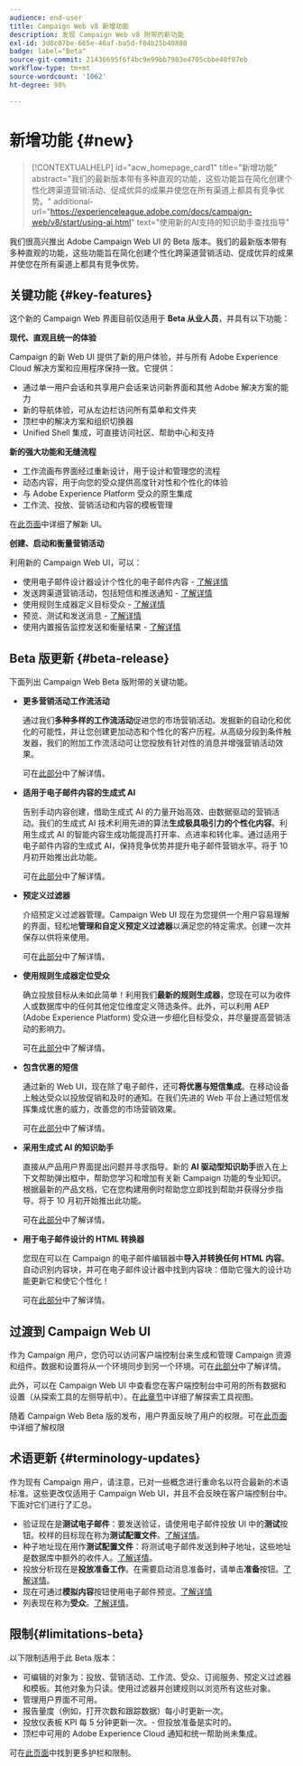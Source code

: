 ```yaml
---
audience: end-user
title: Campaign Web v8 新增功能
description: 发现 Campaign Web v8 附带的新功能
exl-id: 3d8c07be-665e-46af-ba5d-f04b25b40880
badge: label="Beta"
source-git-commit: 21436695f6f4bc9e99bb7983e4705cbbe40f07eb
workflow-type: tm+mt
source-wordcount: '1062'
ht-degree: 98%

---
```



# 新增功能 {#new}

>[!CONTEXTUALHELP]
>id="acw_homepage_card1"
>title="新增功能"
>abstract="我们的最新版本带有多种直观的功能，这些功能旨在简化创建个性化跨渠道营销活动、促成优异的成果并使您在所有渠道上都具有竞争优势。"
>additional-url="https://experienceleague.adobe.com/docs/campaign-web/v8/start/using-ai.html" text="使用新的AI支持的知识助手查找指导"

我们很高兴推出 Adobe Campaign Web UI 的 Beta 版本。我们的最新版本带有多种直观的功能，这些功能旨在简化创建个性化跨渠道营销活动、促成优异的成果并使您在所有渠道上都具有竞争优势。

## 关键功能 {#key-features}

这个新的 Campaign Web 界面目前仅适用于 **Beta 从业人员**，并具有以下功能：

**现代、直观且统一的体验**

Campaign 的新 Web UI 提供了新的用户体验，并与所有 Adobe Experience Cloud 解决方案和应用程序保持一致。它提供：

* 通过单一用户会话和共享用户会话来访问新界面和其他 Adobe 解决方案的能力
* 新的导航体验，可从左边栏访问所有菜单和文件夹
* 顶栏中的解决方案和组织切换器
* Unified Shell 集成，可直接访问社区、帮助中心和支持

**新的强大功能和无缝流程**

* 工作流画布界面经过重新设计，用于设计和管理您的流程
* 动态内容，用于向您的受众提供高度针对性和个性化的体验
* 与 Adobe Experience Platform 受众的原生集成
* 工作流、投放、营销活动和内容的模板管理

在[此页面](../get-started/user-interface.md)中详细了解新 UI。

**创建、启动和衡量营销活动**

利用新的 Campaign Web UI，可以：

* 使用电子邮件设计器设计个性化的电子邮件内容 - [了解详情](../content/edit-content.md)
* 发送跨渠道营销活动，包括短信和推送通知 - [了解详情](../workflows/activities/channels.md)
* 使用规则生成器定义目标受众 - [了解详情](../audience/about-recipients.md)
* 预览、测试和发送消息 - [了解详情](../monitor/prepare-send.md)
* 使用内置报告监控发送和衡量结果 - [了解详情](../reporting/delivery-reports.md)


## Beta 版更新 {#beta-release}

下面列出 Campaign Web Beta 版附带的关键功能。

* **更多营销活动工作流活动**

  通过我们&#x200B;**多种多样的工作流活动**&#x200B;促进您的市场营销活动。发掘新的自动化和优化的可能性，并让您创建更加动态和个性化的客户历程。从高级分段到条件触发器，我们的附加工作流活动可让您投放有针对性的消息并增强营销活动效果。

  可在[此部分](../workflows/gs-workflows.md)中了解详情。

* **适用于电子邮件内容的生成式 AI**

  告别手动内容创建，借助生成式 AI 的力量开始高效、由数据驱动的营销活动。我们的生成式 AI 技术利用先进的算法&#x200B;**生成极具吸引力的个性化内容**。利用生成式 AI 的智能内容生成功能提高打开率、点进率和转化率。通过适用于电子邮件内容的生成式 AI，保持竞争优势并提升电子邮件营销水平。将于 10 月初开始推出此功能。

  可在[此部分](../content/generative-gs.md)中了解详情。

* **预定义过滤器**

  介绍预定义过滤器管理。Campaign Web UI 现在为您提供一个用户容易理解的界面，轻松地&#x200B;**管理和自定义预定义过滤器**&#x200B;以满足您的特定需求。创建一次并保存以供将来使用。

  可在[此部分](../get-started/predefined-filters.md)中了解详情。

* **使用规则生成器定位受众**

  确立投放目标从未如此简单！利用我们&#x200B;**最新的规则生成器**，您现在可以为收件人或数据库中的任何其他定位维度定义筛选条件。此外，可以利用 AEP (Adobe Experience Platform) 受众进一步细化目标受众，并尽量提高营销活动的影响力。

  可在[此部分](../audience/segment-builder.md)中了解详情。

* **包含优惠的短信**

  通过新的 Web UI，现在除了电子邮件，还可&#x200B;**将优惠与短信集成**。在移动设备上触达受众以投放促销和及时的通知。在我们先进的 Web 平台上通过短信发挥集成优惠的威力，改善您的市场营销效果。

  可在[此部分](../content/offers.md)中了解详情。

<!--
* Adobe Experience Manager (AEM) Integration
    
    With our AEM integration extended to web UI, you can easily manage assets and synchronize full HTML templates, empowering you to create captivating digital experiences without any hassle. 
    
    Elevate and streamline your content management capabilities on the web UI with this integration to boost productivity.
-->

* **采用生成式 AI 的知识助手**

  直接从产品用户界面提出问题并寻求指导。新的 **AI 驱动型知识助手**&#x200B;嵌入在上下文帮助弹出框中，帮助您学习和增加有关新 Campaign 功能的专业知识。根据最新的产品文档，它在您构建用例时帮助您立即找到帮助并获得分步指导。将于 10 月初开始推出此功能。

  可在[此部分](../get-started/using-ai.md)中了解详情。

* **用于电子邮件设计的 HTML 转换器**

  您现在可以在 Campaign 的电子邮件编辑器中&#x200B;**导入并转换任何 HTML 内容**。自动识别内容块，并可在电子邮件设计器中找到内容块：借助它强大的设计功能更新它和使它个性化！

  可在[此部分](../content/existing-content.md)中了解详情。


## 过渡到 Campaign Web UI

作为 Campaign 用户，您仍可以访问客户端控制台来生成和管理 Campaign 资源和组件。数据和设置将从一个环境同步到另一个环境。可在[此部分](../get-started/get-started.md#about-campaign-client-consoleac-client)中了解详情。

此外，可以在 Campaign Web UI 中查看您在客户端控制台中可用的所有数据和设置（从探索工具的左侧导航中）。在[此章节](../get-started/user-interface.md#explorer-user-interface-explorer)中详细了解探索工具视图。

随着 Campaign Web Beta 版的发布，用户界面反映了用户的权限。可在[此页面](../get-started/permissions.md)中详细了解权限

## 术语更新 {#terminology-updates}

作为现有 Campaign 用户，请注意，已对一些概念进行重命名以符合最新的术语标准。这些更改仅适用于 Campaign Web UI，并且不会反映在客户端控制台中。下面对它们进行了汇总。

* 验证现在是&#x200B;**测试电子邮件**：要发送验证，请使用电子邮件投放 UI 中的&#x200B;**测试**&#x200B;按钮。校样的目标现在称为&#x200B;**测试配置文件**。[了解详情](../preview-test/test-deliveries.md)。
* 种子地址现在用作&#x200B;**测试配置文件**：将测试电子邮件发送到种子地址，这些地址是数据库中额外的收件人。[了解详情](../preview-test/test-deliveries.md)。
* 投放分析现在是&#x200B;**投放准备工作**。在需要启动消息准备时，请单击&#x200B;**准备**&#x200B;按钮。[了解详情](../monitor/prepare-send.md)。
* 现在可通过&#x200B;**模拟内容**&#x200B;按钮使用电子邮件预览。[了解详情](../preview-test/preview-test.md)
* 列表现在称为&#x200B;**受众**。[了解详情](../audience/about-recipients.md)。

## 限制{#limitations-beta}

以下限制适用于此 Beta 版本：

* 可编辑的对象为：投放、营销活动、工作流、受众、订阅服务、预定义过滤器和模板。其他对象为只读。使用过滤器并创建规则以浏览所有这些对象。
* 管理用户界面不可用。
* 报告量度（例如，打开次数和跟踪数据）每小时更新一次。
* 投放仪表板 KPI 每 5 分钟更新一次。- 但投放准备是实时的。
* 顶栏中可用的 Adobe Experience Cloud 通知和统一帮助尚未集成。

可在[此页面](../get-started/guardrails.md)中找到更多护栏和限制。